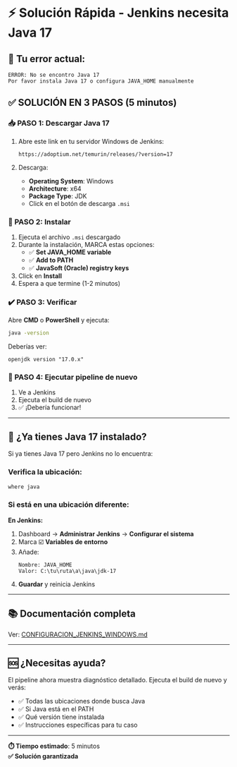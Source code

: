 # ⚡ Solución Rápida - Jenkins necesita Java 17

## 🎯 Tu error actual:
```
ERROR: No se encontro Java 17
Por favor instala Java 17 o configura JAVA_HOME manualmente
```

## ✅ SOLUCIÓN EN 3 PASOS (5 minutos)

### 📥 PASO 1: Descargar Java 17
1. Abre este link en tu servidor Windows de Jenkins:
   ```
   https://adoptium.net/temurin/releases/?version=17
   ```

2. Descarga:
   - **Operating System**: Windows
   - **Architecture**: x64
   - **Package Type**: JDK
   - Click en el botón de descarga `.msi`

### 💾 PASO 2: Instalar
1. Ejecuta el archivo `.msi` descargado
2. Durante la instalación, MARCA estas opciones:
   - ✅ **Set JAVA_HOME variable**
   - ✅ **Add to PATH**
   - ✅ **JavaSoft (Oracle) registry keys**
3. Click en **Install**
4. Espera a que termine (1-2 minutos)

### ✔️ PASO 3: Verificar
Abre **CMD** o **PowerShell** y ejecuta:
```cmd
java -version
```

Deberías ver:
```
openjdk version "17.0.x"
```

### 🔄 PASO 4: Ejecutar pipeline de nuevo
1. Ve a Jenkins
2. Ejecuta el build de nuevo
3. ✅ ¡Debería funcionar!

---

## 🔧 ¿Ya tienes Java 17 instalado?

Si ya tienes Java 17 pero Jenkins no lo encuentra:

### Verifica la ubicación:
```cmd
where java
```

### Si está en una ubicación diferente:

**En Jenkins:**
1. Dashboard → **Administrar Jenkins** → **Configurar el sistema**
2. Marca ☑️ **Variables de entorno**
3. Añade:
   ```
   Nombre: JAVA_HOME
   Valor: C:\tu\ruta\a\java\jdk-17
   ```
4. **Guardar** y reinicia Jenkins

---

## 📚 Documentación completa

Ver: [CONFIGURACION_JENKINS_WINDOWS.md](./CONFIGURACION_JENKINS_WINDOWS.md)

---

## 🆘 ¿Necesitas ayuda?

El pipeline ahora muestra diagnóstico detallado. Ejecuta el build de nuevo y verás:
- ✅ Todas las ubicaciones donde busca Java
- ✅ Si Java está en el PATH
- ✅ Qué versión tiene instalada
- ✅ Instrucciones específicas para tu caso

---

**⏱️ Tiempo estimado**: 5 minutos  
**✅ Solución garantizada**
